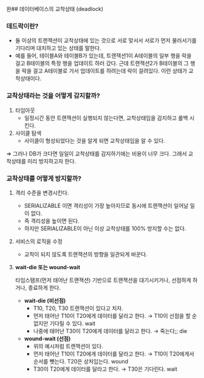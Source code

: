 완## 데이터베이스의 교착상태 (deadlock)

### 데드락이란?

- 둘 이상의 트랜잭션이 교착상태에 있는 것으로 서로 맞서서 서로가 먼저 물러서기를 기다리며 대치하고 있는 상태를 말한다.
- 예를 들어, 테이블A와 테이블B가 있는데, 트랜잭션1이 A테이블의 일부 행을 락을 걸고 B테이블의 특정 행을 업데이트 하러 갔다. 근데 트랜잭션2가 B테이블의 그 행을 락을 걸고 A테이블로 가서 업데이트를 하려는데 락이 걸려있다. 이런 상태가 교착상태이다.

### 교착상태라는 것을 어떻게 감지할까?

1. 타임아웃
    - 일정시간 동안 트랜잭션이 실행되지 않는다면, 교착상태임을 감지하고 롤백 시킨다.
2. 사이클 탐색
    - 사이클이 형성되었다는 것을 알게 되면 교착상태임을 알 수 있다.

⇒ 그러나 DB가 크다면 일일이 교착상태를 감지하기에는 비용이 너무 크다. 그래서 교착상태를 미리 방지하고자 한다.

### 교착상태를 어떻게 방지할까?

1. 격리 수준을 변경시킨다.
    - SERIALIZABLE 이면 격리성이 가장 높아지므로 동시에 트랜잭션이 일어날 일이 없다.
    - 즉 격리성을 높이면 된다.
    - 하지만 SERIALIZABLE이 아닌 이상 교착상태를 100% 방지할 수는 없다.
2. 서비스의 로직을 수정
    - 교착이 되지 않도록 트랜잭션의 방향을 일관되게 바꾼다.
3. **wait-die 또는 wound-wait**

   타임스탬프(먼저 태어난 트랜잭션) 기반으로 트랜잭션을 대기시키거나, 선점하게 하거나, 종료하게 한다.

    - **wait-die (비선점)**
        - T10, T20, T30 트랜잭션이 있다고 치자.
        - 먼저 태어난 T10이 T20에게 데이터를 달라고 한다. → T10이 선점을 할 순 없지만 기다릴 수 있다. wait
        - 나중에 태어난 T30이 T20에게 데이터를 달라고 한다. → 죽는다;; die
    - **wound-wait (선점)**
        - 위의 예시처럼 트랜잭션이 있다.
        - 먼저 태어난 T10이 T20에게 데이터를 달라고 한다. → T10이 T20에게서 순서를 뺏는다. T20은 상처입는다. wound
        - T30이 T20에게 데이터를 달라고 한다. → T30은 기다린다. wait